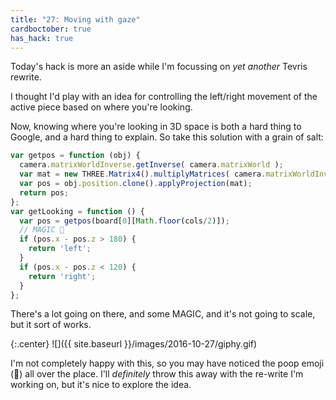 ```yaml
---
title: "27: Moving with gaze"
cardboctober: true
has_hack: true
---
```


Today's hack is more an aside while I'm focussing on _yet another_ Tevris rewrite.

<!-- more -->

I thought I'd play with an idea for controlling the left/right movement of the active piece based on where you're looking.

Now, knowing where you're looking in 3D space is both a hard thing to Google, and a hard thing to explain. So take this solution with a grain of salt:

```javascript
var getpos = function (obj) {
  camera.matrixWorldInverse.getInverse( camera.matrixWorld );
  var mat = new THREE.Matrix4().multiplyMatrices( camera.matrixWorldInverse, obj.matrixWorld );
  var pos = obj.position.clone().applyProjection(mat);
  return pos;
};
var getLooking = function () {
  var pos = getpos(board[0][Math.floor(cols/2)]);
  // MAGIC 💩
  if (pos.x - pos.z > 180) {
    return 'left';
  }
  if (pos.x - pos.z < 120) {
    return 'right';
  }
};
```

There's a lot going on there, and some MAGIC, and it's not going to scale, but it sort of works.


{:.center}
![]({{ site.baseurl }}/images/2016-10-27/giphy.gif)

I'm not completely happy with this, so you may have noticed the poop emoji (💩) all over the place. I'll _definitely_ throw this away with the re-write I'm working on, but it's nice to explore the idea.
